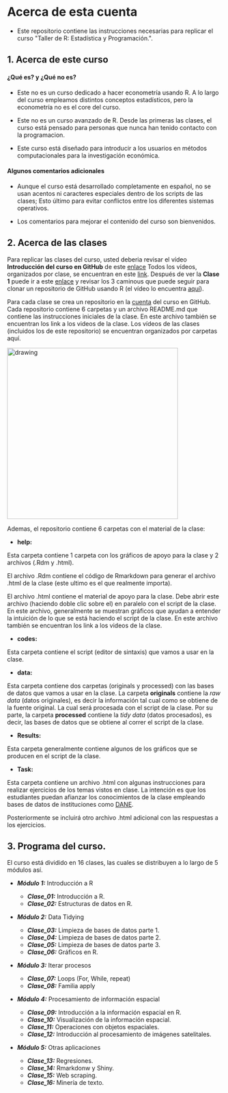 
# Acerca de esta cuenta

+ Este repositorio contiene las instrucciones necesarias para replicar el curso "Taller de R: Estadística y Programación.".

## 1. Acerca de este curso

#### ¿Qué es? y ¿Qué no es?

* Este no es un curso dedicado a hacer econometría usando R. A lo largo del curso empleamos distintos conceptos estadísticos, pero la econometría no es el core del curso.  

* Este no es un curso avanzado de R. Desde las primeras las clases, el curso está pensado para personas que nunca han tenido contacto con la programacion. 

* Este curso está diseñado para introducir a los usuarios en métodos computacionales para la investigación económica.

#### Algunos comentarios adicionales

* Aunque el curso está desarrollado completamente en español, no se usan acentos ni caracteres especiales dentro de los scripts de las clases; Esto último para evitar conflictos entre los diferentes sistemas operativos.

* Los comentarios para mejorar el contenido del curso son bienvenidos.

## 2. Acerca de las clases

Para replicar las clases del curso, usted deberia revisar el vídeo **Introducción del curso en GitHub** de este [enlace](https://www.dropbox.com/sh/wsa52fb66ey8irm/AADt86NnPK5F-t_oaUjV1zKea?dl=0) Todos los vídeos, organizados por clase, se encuentran en este [link](https://www.dropbox.com/sh/m36a089n4je6ly0/AAB42iWERL0aNLynIllTKQKua?dl=0). Después de ver la **Clase 1** puede ir a este [enlace](https://eduard-martinez.github.io/blog/github/clonar_github.html) y revisar los 3 caminous que puede seguir para clonar un repositorio de GitHub usando R (el vídeo lo encuentra [aquí](https://www.dropbox.com/sh/1s8odr6rrc64acl/AAAhWXHkq8w7_iMl3cW00kjfa?dl=0)). 

Para cada clase se crea un repositorio en la [cuenta](https://github.com/taller-R) del curso en GitHub. Cada repositorio contiene 6 carpetas y un archivo README.md que contiene las instrucciones iniciales de la clase. En este archivo también se encuentran los link a los videos de la clase. Los vídeos de las clases (incluidos los de este repositorio) se encuentran organizados por carpetas aquí.  

<img src="graphs/capture.png" class="center" alt="drawing" style="width:400px;"/>

Ademas, el repositorio contiene 6 carpetas con el material de la clase:

* **help:** 

Esta carpeta contiene 1 carpeta con los gráficos de apoyo para la clase y 2 archivos (.Rdm y .html). 

El archivo .Rdm contiene el código de Rmarkdown para generar el archivo .html de la clase (este ultimo es el que realmente importa).

El archivo .html contiene el material de apoyo para la clase. Debe abrir este archivo (haciendo doble clic sobre el) en paralelo con el script de la clase. En este archivo, generalmente se muestran gráficos que ayudan a entender la intuición de lo que se está haciendo el script de la clase. En este archivo también se encuentran los link a los videos de la clase.

* **codes:** 

Esta carpeta contiene el script (editor de sintaxis) que vamos a usar en la clase.

* **data:**

Esta carpeta contiene dos carpetas (originals y processed) con las bases de datos que vamos a usar en la clase. La carpeta **originals** contiene la *raw data* (datos originales), es decir la información tal cual como se obtiene de la fuente original. La cual será procesada con el script de la clase. Por su parte, la carpeta **processed** contiene la *tidy data* (datos procesados), es decir, las bases de datos que se obtiene al correr el script de la clase.

* **Results:** 

Esta carpeta generalmente contiene algunos de los gráficos que se producen en el script de la clase.

* **Task:** 

Esta carpeta contiene un archivo .html con algunas instrucciones para realizar ejercicios de los temas vistos en clase. La intención es que los estudiantes puedan afianzar los conocimientos de la clase empleando bases de datos de instituciones como [DANE](https://www.dane.gov.co). 

Posteriormente se incluirá otro archivo .html adicional con las respuestas a los ejercicios.

## 3. Programa del curso.

El curso está dividido en 16 clases, las cuales se distribuyen a lo largo de 5 módulos así.

* ***Módulo 1:*** Introducción a R

  + ***Clase_01:*** Introducción a R.
  + ***Clase_02:*** Estructuras de datos en R.
    
* ***Módulo 2:*** Data Tidying 

  + ***Clase_03:*** Limpieza de bases de datos parte 1.
  + ***Clase_04:*** Limpieza de bases de datos parte 2.
  + ***Clase_05:*** Limpieza de bases de datos parte 3.
  + ***Clase_06:*** Gráficos en R.
   
* ***Módulo 3:*** Iterar procesos

  + ***Clase_07:*** Loops (For, While, repeat)
  + ***Clase_08:*** Familia apply
     
* ***Módulo 4:*** Procesamiento de información espacial
    
  + ***Clase_09:*** Introducción a la información espacial en R.
  + ***Clase_10:*** Visualización de la información espacial.
  + ***Clase_11:*** Operaciones con objetos espaciales.
  + ***Clase_12:*** Introducción al procesamiento de imágenes satelitales.
   
* ***Módulo 5:***  Otras aplicaciones
     
  + ***Clase_13:*** Regresiones.
  + ***Clase_14:*** Rmarkdonw y Shiny. 
  + ***Clase_15:*** Web scraping.  
  + ***Clase_16:*** Minería de texto.
